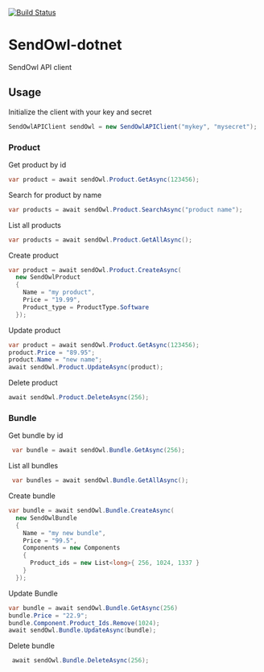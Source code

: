 [![Build Status](https://travis-ci.org/challengerdeep/sendowl-dotnet.svg?branch=master)](https://travis-ci.org/challengerdeep/sendowl-dotnet)

# SendOwl-dotnet
SendOwl API client



## Usage

Initialize the client with your key and secret

```c#
SendOwlAPIClient sendOwl = new SendOwlAPIClient("mykey", "mysecret");
```

### Product

Get product by id
```c#
var product = await sendOwl.Product.GetAsync(123456);
```

Search for product by name
```c#
var products = await sendOwl.Product.SearchAsync("product name");
```

List all products
```c#
var products = await sendOwl.Product.GetAllAsync();
```

Create product
```c#
var product = await sendOwl.Product.CreateAsync(
  new SendOwlProduct
  {
    Name = "my product",
    Price = "19.99",
    Product_type = ProductType.Software
  });
```

Update product
```c#
var product = await sendOwl.Product.GetAsync(123456);
product.Price = "89.95";
product.Name = "new name";
await sendOwl.Product.UpdateAsync(product);
```

Delete product
```c#
await sendOwl.Product.DeleteAsync(256);
```

### Bundle

Get bundle by id
```c#
 var bundle = await sendOwl.Bundle.GetAsync(256);
```

List all bundles
```c#
 var bundles = await sendOwl.Bundle.GetAllAsync();
```

Create bundle
```c#
var bundle = await sendOwl.Bundle.CreateAsync(
  new SendOwlBundle
  {
    Name = "my new bundle",
    Price = "99.5",
    Components = new Components
    {
      Product_ids = new List<long>{ 256, 1024, 1337 }
    }
  });
```

Update Bundle
```c#
var bundle = await sendOwl.Bundle.GetAsync(256)
bundle.Price = "22.9";
bundle.Component.Product_Ids.Remove(1024);
await sendOwl.Bundle.UpdateAsync(bundle);
```

Delete bundle

```c#
 await sendOwl.Bundle.DeleteAsync(256);
```

